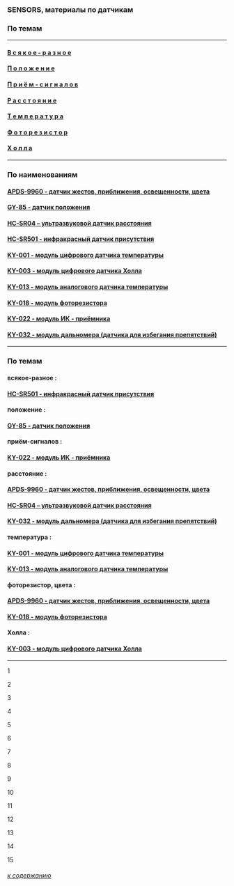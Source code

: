 ### SENSORS, материалы по датчикам

### По темам

---

#### [В с я к о е - р а з н о е](#%D0%B2%D1%81%D1%8F%D0%BA%D0%BE%D0%B5-%D1%80%D0%B0%D0%B7%D0%BD%D0%BE%D0%B5)

#### [П о л о ж е н и е](#%D0%BF%D0%BE%D0%BB%D0%BE%D0%B6%D0%B5%D0%BD%D0%B8%D0%B5)

#### [П р и ё м - с и г н а л о в](#%D0%BF%D1%80%D0%B8%D1%91%D0%BC-%D1%81%D0%B8%D0%B3%D0%BD%D0%B0%D0%BB%D0%BE%D0%B2)

#### [Р а с с т о я н и е](#%D1%80%D0%B0%D1%81%D1%81%D1%82%D0%BE%D1%8F%D0%BD%D0%B8%D0%B5)

#### [Т е м п е р а т у р а](#%D1%82%D0%B5%D0%BC%D0%BF%D0%B5%D1%80%D0%B0%D1%82%D1%83%D1%80%D0%B0)

#### [Ф о т о р е з и с т о р](#%D1%84%D0%BE%D1%82%D0%BE%D1%80%D0%B5%D0%B7%D0%B8%D1%81%D1%82%D0%BE%D1%80)

#### [Х о л л а](#%D1%85%D0%BE%D0%BB%D0%BB%D0%B0)

---

### По наименованиям

#### [APDS-9960 - датчик жестов, приближения, освещенности, цвета](apds-9960-datchik-zhestov-priblizheniya-osveshchennosti-cveta/apds-9960-datchik-zhestov-priblizheniya-osveshchennosti-cveta.md)

#### [GY-85 - датчик положения](gy-85-datchik-polozheniya-9-osej/gy-85-datchik-polozheniya-9-osej.md)

#### [HC-SR04 – ультразвуковой датчик расстояния](hc-sr04-ultrazvukovoj-datchik-rasstoyaniya/hc-sr04-ultrazvukovoj-datchik-rasstoyaniya.md)

#### [HC-SR501 - инфракрасный датчик присутствия](hc-sr501-infrakrasnyj-datchik-prisutstviya/hc-sr501-infrakrasnyj-datchik-prisutstviya.md)

#### [KY-001 - модуль цифрового датчика температуры](ky-001-modul-cifrovogo-datchika-temperatury/ky-001-modul-cifrovogo-datchika-temperatury.md)

#### [KY-003 - модуль цифрового датчика Холла](ky-003-modul-cifrovogo-datchika-holla/ky-003-modul-cifrovogo-datchika-holla.md)

#### [KY-013 - модуль аналогового датчика температуры](ky-013-modul-analogovogo-datchika-temperatury/ky-013-modul-analogovogo-datchika-temperatury.md)

#### [KY-018 - модуль фоторезистора](ky-018-modul-fotorezistora/ky-018-modul-fotorezistora.md)

#### [KY-022 - модуль ИК - приёмника](ky-022-modul-ik-priyomnika/ky-022-modul-ik-priyomnika.md)

#### [KY-032 - модуль дальномера (датчика для избегания препятствий)](ky-032-modul-dalnomera/ky-032-modul-dalnomera.md)

---

### По темам

#### всякое-разное :

#### [HC-SR501 - инфракрасный датчик присутствия](hc-sr501-infrakrasnyj-datchik-prisutstviya/hc-sr501-infrakrasnyj-datchik-prisutstviya.md)

#### положение :

#### [GY-85 - датчик положения](gy-85-datchik-polozheniya-9-osej/gy-85-datchik-polozheniya-9-osej.md)

#### приём-сигналов :

#### [KY-022 - модуль ИК - приёмника](ky-022-modul-ik-priyomnika/ky-022-modul-ik-priyomnika.md)

#### расстояние :

#### [APDS-9960 - датчик жестов, приближения, освещенности, цвета](apds-9960-datchik-zhestov-priblizheniya-osveshchennosti-cveta/apds-9960-datchik-zhestov-priblizheniya-osveshchennosti-cveta.md)

#### [HC-SR04 – ультразвуковой датчик расстояния](hc-sr04-ultrazvukovoj-datchik-rasstoyaniya/hc-sr04-ultrazvukovoj-datchik-rasstoyaniya.md)

#### [KY-032 - модуль дальномера (датчика для избегания препятствий)](ky-032-modul-dalnomera/ky-032-modul-dalnomera.md)

#### температура :

#### [KY-001 - модуль цифрового датчика температуры](ky-001-modul-cifrovogo-datchika-temperatury/ky-001-modul-cifrovogo-datchika-temperatury.md)

#### [KY-013 - модуль аналогового датчика температуры](ky-013-modul-analogovogo-datchika-temperatury/ky-013-modul-analogovogo-datchika-temperatury.md)

#### фоторезистор, цвета :

#### [APDS-9960 - датчик жестов, приближения, освещенности, цвета](apds-9960-datchik-zhestov-priblizheniya-osveshchennosti-cveta/apds-9960-datchik-zhestov-priblizheniya-osveshchennosti-cveta.md)

#### [KY-018 - модуль фоторезистора](ky-018-modul-fotorezistora/ky-018-modul-fotorezistora.md)

#### Холла :

#### [KY-003 - модуль цифрового датчика Холла](ky-003-modul-cifrovogo-datchika-holla/ky-003-modul-cifrovogo-datchika-holla.md)

---

1

2

3

4

5

6

7

8

9

10

11

12

13

14

15

###### [к содержанию](../README.md)

